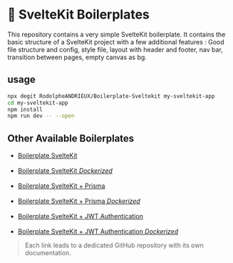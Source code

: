 # 🚀 SvelteKit Boilerplates

This repository contains a very simple SvelteKit boilerplate. 
It contains the basic structure of a SvelteKit project with a few additional features :
Good file structure and config, style file, layout with header and footer, nav bar, transition between pages, empty canvas as bg.

## usage

```bash
npx degit RodolpheANDRIEUX/Boilerplate-Sveltekit my-sveltekit-app
cd my-sveltekit-app
npm install
npm run dev -- --open
```


## Other Available Boilerplates

- [Boilerplate SvelteKit](https://github.com/RodolpheANDRIEUX/Boilerplate-Sveltekit)
  <br><br>
- [Boilerplate SvelteKit *Dockerized*](https://github.com/RodolpheANDRIEUX/Boilerplate-Sveltekit-d)
  <br><br>
- [Boilerplate SvelteKit + Prisma](https://github.com/RodolpheANDRIEUX/Boilerplate-Sveltekit-Prisma)
  <br><br>
- [Boilerplate SvelteKit + Prisma *Dockerized*](https://github.com/RodolpheANDRIEUX/Boilerplate-Sveltekit-Prisma-d)
  <br><br>
- [Boilerplate SvelteKit + JWT Authentication](https://github.com/RodolpheANDRIEUX/Boilerplate-Sveltekit-Authentification)
  <br><br>
- [Boilerplate SvelteKit + JWT Authentication *Dockerized*](https://github.com/RodolpheANDRIEUX/Boilerplate-Sveltekit-Authentification-d)

>Each link leads to a dedicated GitHub repository with its own documentation.